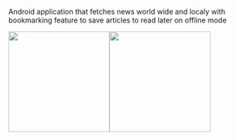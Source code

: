 Android application that fetches news world wide and localy with bookmarking feature to save articles to read later on offline mode

<div style = "display:flex">
<img src="https://user-images.githubusercontent.com/75863595/185789843-fa48c8b3-2ad4-41cc-ae37-e87f74ada778.png" width="200" />
<img src="https://user-images.githubusercontent.com/75863595/185790339-87b00191-e1d0-4a96-b0db-962c7e81dc67.png" width="200" />
</div>
